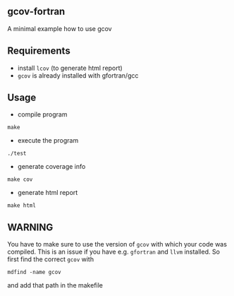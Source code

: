 gcov-fortran
---

A minimal example how to use gcov

## Requirements

* install `lcov` (to generate html report)
* `gcov` is already installed with gfortran/gcc

## Usage

* compile program
```
make
```
* execute the program
```
./test
```
* generate coverage info
```
make cov
```
* generate html report
```
make html
```

## WARNING
You have to make sure to use the version of `gcov` with which your code was compiled.
This is an issue if you have e.g. `gfortran` and `llvm` installed.
So first find the correct `gcov` with
```
mdfind -name gcov
```
and add that path in the makefile

